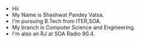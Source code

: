 - Hii
- My Name is Shashwat Pandey Vatsa.
- I'm pursuing B.Tech from ITER,SOA.
- My branch is Computer Science and Engineering.
- I'm also an RJ at SOA Radio 90.4.

